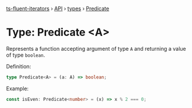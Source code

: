 [ts-fluent-iterators](../../README.md) › [API](../index.md) › [types](../index.md#Types) › [Predicate](predicate.md)

# Type: Predicate <**A**>

Represents a function accepting argument of type `A` and returning a
value of type  `boolean`.  
  
Definition:
```typescript
type Predicate<A> = (a: A) => boolean;
```

Example:
```typescript
const isEven: Predicate<number> = (x) => x % 2 === 0;
```

